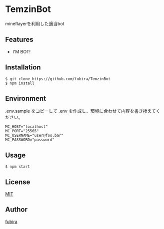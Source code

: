 TemzinBot
=========

mineflayerを利用した適当bot


## Features

  - I'M BOT!

## Installation

    $ git clone https://github.com/fubira/TemzinBot
    $ npm install

## Environment

.env.sample をコピーして .env を作成し、環境に合わせて内容を書き換えてください。

```
MC_HOST="localhost"
MC_PORT="25565"
MC_USERNAME="user@foo.bar"
MC_PASSWORD="password"
```

## Usage

    $ npm start

## License

[MIT](https://github.com/fubira/TemzinBot/blob/master/LICENSE,md)

## Author

[fubira](https://github.com/fubira)
